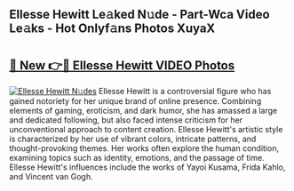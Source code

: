 ## Ellesse Hewitt Le𝚊ked N𝚞de - Part-Wca Video Le𝚊ks - Hot Onlyf𝚊ns Photos XuyaX

# <h2><a href="http://ab69277.deff.icu/?id=Ellesse+Hewitt">🔗 New 👉🔴 Ellesse Hewitt VIDEO Photos</a></h2>

[![Ellesse Hewitt N𝚞des](https://i.imgur.com/rIISA9y.gif)](http://ab69277.deff.icu/?id=Ellesse+Hewitt)
Ellesse Hewitt is a controversial figure who has gained notoriety for her unique brand of online presence. Combining elements of gaming, eroticism, and dark humor, she has amassed a large and dedicated following, but also faced intense criticism for her unconventional approach to content creation. Ellesse Hewitt's artistic style is characterized by her use of vibrant colors, intricate patterns, and thought-provoking themes. Her works often explore the human condition, examining topics such as identity, emotions, and the passage of time. Ellesse Hewitt's influences include the works of Yayoi Kusama, Frida Kahlo, and Vincent van Gogh.
